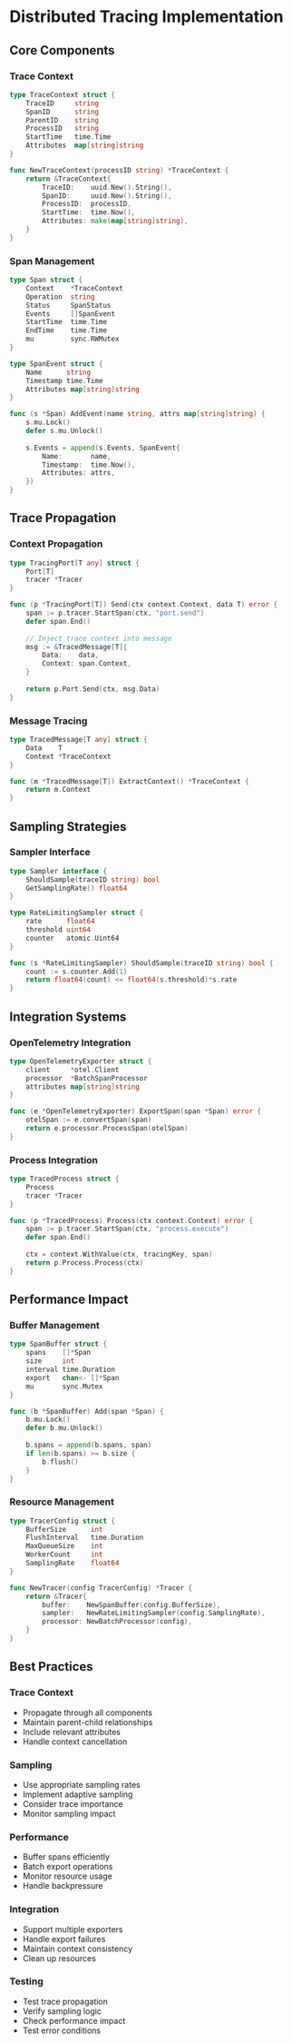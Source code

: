 # Distributed Tracing Implementation

## Core Components

### Trace Context
```go
type TraceContext struct {
    TraceID     string
    SpanID      string
    ParentID    string
    ProcessID   string
    StartTime   time.Time
    Attributes  map[string]string
}

func NewTraceContext(processID string) *TraceContext {
    return &TraceContext{
        TraceID:    uuid.New().String(),
        SpanID:     uuid.New().String(),
        ProcessID:  processID,
        StartTime:  time.Now(),
        Attributes: make(map[string]string),
    }
}
```

### Span Management
```go
type Span struct {
    Context    *TraceContext
    Operation  string
    Status     SpanStatus
    Events     []SpanEvent
    StartTime  time.Time
    EndTime    time.Time
    mu         sync.RWMutex
}

type SpanEvent struct {
    Name      string
    Timestamp time.Time
    Attributes map[string]string
}

func (s *Span) AddEvent(name string, attrs map[string]string) {
    s.mu.Lock()
    defer s.mu.Unlock()
    
    s.Events = append(s.Events, SpanEvent{
        Name:       name,
        Timestamp:  time.Now(),
        Attributes: attrs,
    })
}
```

## Trace Propagation

### Context Propagation
```go
type TracingPort[T any] struct {
    Port[T]
    tracer *Tracer
}

func (p *TracingPort[T]) Send(ctx context.Context, data T) error {
    span := p.tracer.StartSpan(ctx, "port.send")
    defer span.End()
    
    // Inject trace context into message
    msg := &TracedMessage[T]{
        Data:    data,
        Context: span.Context,
    }
    
    return p.Port.Send(ctx, msg.Data)
}
```

### Message Tracing
```go
type TracedMessage[T any] struct {
    Data    T
    Context *TraceContext
}

func (m *TracedMessage[T]) ExtractContext() *TraceContext {
    return m.Context
}
```

## Sampling Strategies

### Sampler Interface
```go
type Sampler interface {
    ShouldSample(traceID string) bool
    GetSamplingRate() float64
}

type RateLimitingSampler struct {
    rate      float64
    threshold uint64
    counter   atomic.Uint64
}

func (s *RateLimitingSampler) ShouldSample(traceID string) bool {
    count := s.counter.Add(1)
    return float64(count) <= float64(s.threshold)*s.rate
}
```

## Integration Systems

### OpenTelemetry Integration
```go
type OpenTelemetryExporter struct {
    client     *otel.Client
    processor  *BatchSpanProcessor
    attributes map[string]string
}

func (e *OpenTelemetryExporter) ExportSpan(span *Span) error {
    otelSpan := e.convertSpan(span)
    return e.processor.ProcessSpan(otelSpan)
}
```

### Process Integration
```go
type TracedProcess struct {
    Process
    tracer *Tracer
}

func (p *TracedProcess) Process(ctx context.Context) error {
    span := p.tracer.StartSpan(ctx, "process.execute")
    defer span.End()
    
    ctx = context.WithValue(ctx, tracingKey, span)
    return p.Process.Process(ctx)
}
```

## Performance Impact

### Buffer Management
```go
type SpanBuffer struct {
    spans    []*Span
    size     int
    interval time.Duration
    export   chan<- []*Span
    mu       sync.Mutex
}

func (b *SpanBuffer) Add(span *Span) {
    b.mu.Lock()
    defer b.mu.Unlock()
    
    b.spans = append(b.spans, span)
    if len(b.spans) >= b.size {
        b.flush()
    }
}
```

### Resource Management
```go
type TracerConfig struct {
    BufferSize      int
    FlushInterval   time.Duration
    MaxQueueSize    int
    WorkerCount     int
    SamplingRate    float64
}

func NewTracer(config TracerConfig) *Tracer {
    return &Tracer{
        buffer:    NewSpanBuffer(config.BufferSize),
        sampler:   NewRateLimitingSampler(config.SamplingRate),
        processor: NewBatchProcessor(config),
    }
}
```

## Best Practices

### Trace Context
- Propagate through all components
- Maintain parent-child relationships
- Include relevant attributes
- Handle context cancellation

### Sampling
- Use appropriate sampling rates
- Implement adaptive sampling
- Consider trace importance
- Monitor sampling impact

### Performance
- Buffer spans efficiently
- Batch export operations
- Monitor resource usage
- Handle backpressure

### Integration
- Support multiple exporters
- Handle export failures
- Maintain context consistency
- Clean up resources

### Testing
- Test trace propagation
- Verify sampling logic
- Check performance impact
- Test error conditions